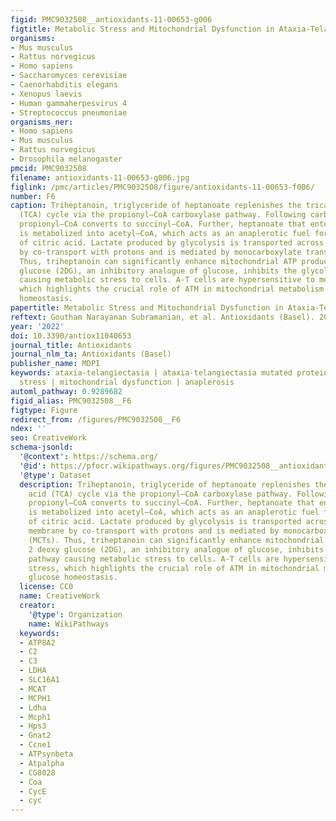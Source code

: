 ```yaml
---
figid: PMC9032508__antioxidants-11-00653-g006
figtitle: Metabolic Stress and Mitochondrial Dysfunction in Ataxia-Telangiectasia
organisms:
- Mus musculus
- Rattus norvegicus
- Homo sapiens
- Saccharomyces cerevisiae
- Caenorhabditis elegans
- Xenopus laevis
- Human gammaherpesvirus 4
- Streptococcus pneumoniae
organisms_ner:
- Homo sapiens
- Mus musculus
- Rattus norvegicus
- Drosophila melanogaster
pmcid: PMC9032508
filename: antioxidants-11-00653-g006.jpg
figlink: /pmc/articles/PMC9032508/figure/antioxidants-11-00653-f006/
number: F6
caption: Triheptanoin, triglyceride of heptanoate replenishes the tricarboxylic acid
  (TCA) cycle via the propionyl–CoA carboxylase pathway. Following carboxylation,
  propionyl–CoA converts to succinyl–CoA. Further, heptanoate that enters the cell
  is metabolized into acetyl–CoA, which acts as an anaplerotic fuel for the synthesis
  of citric acid. Lactate produced by glycolysis is transported across the cell membrane
  by co-transport with protons and is mediated by monocarboxylate transporters (MCTs).
  Thus, triheptanoin can significantly enhance mitochondrial ATP production. 2 deoxy
  glucose (2DG), an inhibitory analogue of glucose, inhibits the glycolytic pathway
  causing metabolic stress to cells. A-T cells are hypersensitive to metabolic stress,
  which highlights the crucial role of ATM in mitochondrial metabolism and glucose
  homeostasis.
papertitle: Metabolic Stress and Mitochondrial Dysfunction in Ataxia-Telangiectasia.
reftext: Goutham Narayanan Subramanian, et al. Antioxidants (Basel). 2022 Apr;11(4):653.
year: '2022'
doi: 10.3390/antiox11040653
journal_title: Antioxidants
journal_nlm_ta: Antioxidants (Basel)
publisher_name: MDPI
keywords: ataxia-telangiectasia | ataxia-telangiectasia mutated protein kinase | metabolic
  stress | mitochondrial dysfunction | anaplerosis
automl_pathway: 0.9289682
figid_alias: PMC9032508__F6
figtype: Figure
redirect_from: /figures/PMC9032508__F6
ndex: ''
seo: CreativeWork
schema-jsonld:
  '@context': https://schema.org/
  '@id': https://pfocr.wikipathways.org/figures/PMC9032508__antioxidants-11-00653-g006.html
  '@type': Dataset
  description: Triheptanoin, triglyceride of heptanoate replenishes the tricarboxylic
    acid (TCA) cycle via the propionyl–CoA carboxylase pathway. Following carboxylation,
    propionyl–CoA converts to succinyl–CoA. Further, heptanoate that enters the cell
    is metabolized into acetyl–CoA, which acts as an anaplerotic fuel for the synthesis
    of citric acid. Lactate produced by glycolysis is transported across the cell
    membrane by co-transport with protons and is mediated by monocarboxylate transporters
    (MCTs). Thus, triheptanoin can significantly enhance mitochondrial ATP production.
    2 deoxy glucose (2DG), an inhibitory analogue of glucose, inhibits the glycolytic
    pathway causing metabolic stress to cells. A-T cells are hypersensitive to metabolic
    stress, which highlights the crucial role of ATM in mitochondrial metabolism and
    glucose homeostasis.
  license: CC0
  name: CreativeWork
  creator:
    '@type': Organization
    name: WikiPathways
  keywords:
  - ATP8A2
  - C2
  - C3
  - LDHA
  - SLC16A1
  - MCAT
  - MCPH1
  - Ldha
  - Mcph1
  - Hps3
  - Gnat2
  - Ccne1
  - ATPsynbeta
  - Atpalpha
  - CG8028
  - Coa
  - CycE
  - cyc
---
```

